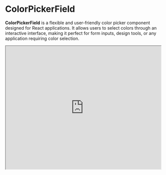# ColorPickerField

**ColorPickerField** is a flexible and user-friendly color picker component designed for React applications. It allows users to select colors through an interactive interface, making it perfect for form inputs, design tools, or any application requiring color selection.

<iframe src="http://localhost:6006/iframe.html?id=fields-colorpickerfield--default" width="100%" height="400px" />

## Features

- **Interactive Interface**: Provides a user-friendly color picker for selecting colors.
- **Customizable Styles**: Offers different styling options to match your application’s design.
- **Event Handling**: Allows for custom actions when the color changes.

## Usage Example

The `ColorPickerField` component can be used to integrate a color picker into your React application. It supports various properties to control its behavior and appearance.

```jsx
<ColorPickerField
  value={color}
  variant={ColorPickerFieldVariant.DEFAULT}
  onChange={setColor}
  required={true}
/>
```

## Properties

| Name       | Description                                                              | Type                      | Default                           |
| ---------- | ------------------------------------------------------------------------ | ------------------------- | --------------------------------- |
| `value`    | The currently selected color in HEX format.                              | `string`                  | `#ff75c3`                         |
| `required` | Whether the color picker field is required.                              | `boolean`                 | `false`                           |
| `variant`  | Specifies the style of the color picker.                                 | `ColorPickerFieldVariant` | `ColorPickerFieldVariant.DEFAULT` |
| `onChange` | Function triggered when the color changes. Receives the new color value. | `function`                | `-`                               |

## Variants

The ColorPickerField supports different variants to customize its appearance:

- **DEFAULT**: The default style with standard appearance.
<iframe src="http://localhost:6006/iframe.html?id=fields-colorpickerfield--default" width="100%" height="400px" />

- **FULL**: The full style, including a background of the selected color behind the input.
<iframe src="http://localhost:6006/iframe.html?id=fields-colorpickerfield--full" width="100%" height="400px" />
